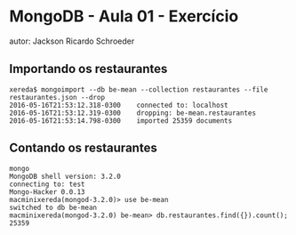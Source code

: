# MongoDB - Aula 01 - Exercício
autor: Jackson Ricardo Schroeder

## Importando os restaurantes

```
xereda$ mongoimport --db be-mean --collection restaurantes --file restaurantes.json --drop
2016-05-16T21:53:12.318-0300	connected to: localhost
2016-05-16T21:53:12.319-0300	dropping: be-mean.restaurantes
2016-05-16T21:53:14.798-0300	imported 25359 documents
```

## Contando os restaurantes

```
mongo
MongoDB shell version: 3.2.0
connecting to: test
Mongo-Hacker 0.0.13
macminixereda(mongod-3.2.0)> use be-mean
switched to db be-mean
macminixereda(mongod-3.2.0) be-mean> db.restaurantes.find({}).count();
25359
```
